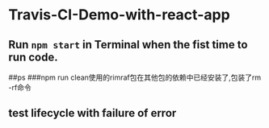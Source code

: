 # Travis-CI-Demo-with-react-app

## Run `npm start` in Terminal when the fist time to run code.

##ps 
###npm run clean使用的rimraf包在其他包的依赖中已经安装了,包装了rm -rf命令

## test lifecycle with failure of error